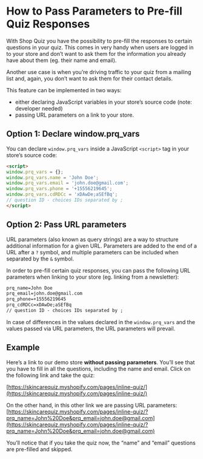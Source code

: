 # How to Pass Parameters to Pre-fill Quiz Responses

With Shop Quiz you have the possibility to pre-fill the responses to certain questions in your quiz. This comes in very handy when users are logged in to your store and don’t want to ask them for the information you already have about them (eg. their name and email).

Another use case is when you’re driving traffic to your quiz from a mailing list and, again, you don’t want to ask them for their contact details.

This feature can be implemented in two ways:
- either declaring JavaScript variables in your store’s source code (note: developer needed)
- passing URL parameters on a link to your store.

## Option 1: Declare window.prq_vars

You can declare `window.prq_vars` inside a JavaScript `<script>` tag in your store’s source code:

```html
<script>
window.prq_vars = {};
window.prq_vars.name = 'John Doe';
window.prq_vars.email = 'john.doe@gmail.com';
window.prq_vars.phone = '+15556219645';
window.prq_vars.cdRDCc = 'xDAwDe;aSEfBq';
// question ID - choices IDs separated by ;
</script>
```

## Option 2: Pass URL parameters

URL parameters (also known as query strings) are a way to structure additional information for a given URL. Parameters are added to the end of a URL after a `?` symbol, and multiple parameters can be included when separated by the `&` symbol.

In order to pre-fill certain quiz responses, you can pass the following URL parameters when linking to your store (eg. linking from a newsletter):

```html
prq_name=John Doe
prq_email=john.doe@gmail.com
prq_phone=+15556219645
prq_cdRDCc=xDAwDe;aSEfBq
// question ID - choices IDs separated by ;
```

In case of differences in the values declared in the `window.prq_vars` and the values passed via URL parameters, the URL parameters will prevail.

## Example

Here’s a link to our demo store **without passing parameters**. You’ll see that you have to fill in all the questions, including the name and email. Click on the following link and take the quiz:

[https://skincarequiz.myshopify.com/pages/inline-quiz/](https://skincarequiz.myshopify.com/pages/inline-quiz/)


On the other hand, in this other link we are passing URL parameters:
[https://skincarequiz.myshopify.com/pages/inline-quiz/?prq_name=John%20Doe&prq_email=john.doe@gmail.com](https://skincarequiz.myshopify.com/pages/inline-quiz/?prq_name=John%20Doe&prq_email=john.doe@gmail.com)

You’ll notice that if you take the quiz now, the “name” and “email” questions are pre-filled and skipped.